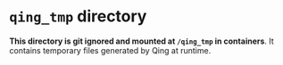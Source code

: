 # `qing_tmp` directory

**This directory is git ignored and mounted at `/qing_tmp` in containers**. It contains temporary files generated by Qing at runtime.
